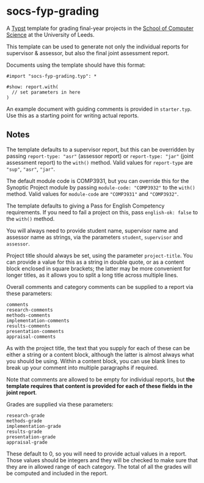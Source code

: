 # socs-fyp-grading

A [Typst][typ] template for grading final-year projects in the [School of
Computer Science][socs] at the University of Leeds.

This template can be used to generate not only the individual reports for
supervisor & assessor, but also the final joint assessment report.

Documents using the template should have this format:

```typst
#import "socs-fyp-grading.typ": *

#show: report.with(
  // set parameters in here
)
```

An example document with guiding comments is provided in `starter.typ`.
Use this as a starting point for writing actual reports.

## Notes

The template defaults to a supervisor report, but this can be overridden by
passing `report-type: "asr"` (assessor report) or `report-type: "jar"` (joint
assessment report) to the `with()` method. Valid values for `report-type`
are `"sup"`, `"asr"`, `"jar"`.

The default module code is COMP3931, but you can override this for the
Synoptic Project module by passing `module-code: "COMP3932"` to the
`with()` method. Valid values for `module-code` are `"COMP3931"` and
`"COMP3932"`.

The template defaults to giving a Pass for English Competency requirements.
If you need to fail a project on this, pass `english-ok: false` to the
`with()` method.

You will always need to provide student name, supervisor name and assessor
name as strings, via the parameters `student`, `supervisor` and `assessor`.

Project title should always be set, using the parameter `project-title`.
You can provide a value for this as a string in double quote, or as a content
block enclosed in square brackets; the latter may be more convenient for
longer titles, as it allows you to split a long title across multiple lines.

Overall comments and category comments can be supplied to a report via these
parameters:

    comments
    research-comments
    methods-comments
    implementation-comments
    results-comments
    presentation-comments
    appraisal-comments

As with the project title, the text that you supply for each of these can
be either a string or a content block, although the latter is almost always
what you should be using. Within a content block, you can use blank lines
to break up your comment into multiple paragraphs if required.

Note that comments are allowed to be empty for individual reports, but
**the template requires that content is provided for each of these fields in
the joint report**.

Grades are supplied via these parameters:

    research-grade
    methods-grade
    implementation-grade
    results-grade
    presentation-grade
    appraisal-grade

These default to 0, so you will need to provide actual values in a report.
Those values should be integers and they will be checked to make sure that
they are in allowed range of each category. The total of all the grades will
be computed and included in the report.

[typ]: https://github.com/typst/typst
[socs]: https://eps.leeds.ac.uk/computing/
